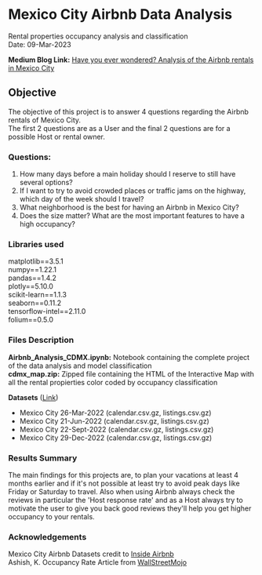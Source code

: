 # Mexico City Airbnb Data Analysis
Rental properties occupancy analysis and classification <br>
Date: 09-Mar-2023

<b>Medium Blog Link:</b> [Have you ever wondered? Analysis of the Airbnb rentals in Mexico City](https://medium.com/@frubi17/have-you-ever-wondered-analysis-of-the-airbnb-rentals-in-mexico-city-a337e33f0ed4)

## Objective
The objective of this project is to answer 4 questions regarding the Airbnb rentals of Mexico City.<br>
The first 2 questions are as a User and the final 2 questions are for a possible Host or rental owner.

### Questions:
1. How many days before a main holiday should I reserve to still have several options?
2. If I want to try to avoid crowded places or traffic jams on the highway, which day of the week should I travel?
3. What neighborhood is the best for having an Airbnb in Mexico City?
4. Does the size matter? What are the most important features to have a high occupancy?

### Libraries used
matplotlib==3.5.1 <br>
numpy==1.22.1 <br>
pandas==1.4.2 <br>
plotly==5.10.0 <br>
scikit-learn==1.1.3 <br>
seaborn==0.11.2 <br>
tensorflow-intel==2.11.0 <br>
folium==0.5.0 <br>

### Files Description
<b>Airbnb_Analysis_CDMX.ipynb:</b> Notebook containing the complete project of the data analysis and model classification <br>
<b>cdmx_map.zip:</b> Zipped file containing the HTML of the Interactive Map with all the rental propierties color coded by occupancy classification

<b>Datasets</b> ([Link](http://insideairbnb.com/get-the-data/))
- Mexico City 26-Mar-2022 (calendar.csv.gz, listings.csv.gz)
- Mexico City 21-Jun-2022 (calendar.csv.gz, listings.csv.gz)
- Mexico City 22-Sept-2022 (calendar.csv.gz, listings.csv.gz)
- Mexico City 29-Dec-2022 (calendar.csv.gz, listings.csv.gz)

### Results Summary
The main findings for this projects are, to plan your vacations at least 4 months earlier and if it's not possible at least try to avoid peak days like Friday or Saturday to travel.
Also when using Airbnb always check the reviews in particular the 'Host response rate' and as a Host always try to motivate the user to give you back good reviews they'll help you get higher occupancy to your rentals.

### Acknowledgements
Mexico City Airbnb Datasets credit to [Inside Airbnb](http://insideairbnb.com/get-the-data/)<br>
Ashish, K. Occupancy Rate Article from [WallStreetMojo](https://www.wallstreetmojo.com/occupancy-rate/)
